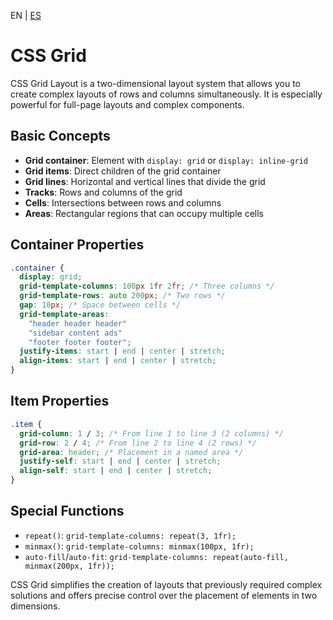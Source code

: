 <!-- MULTILANGUAJE MENU START -->
EN | [ES](https://lckpig.gitbook.io/es-practical-dev-handbook/css/modern-layouts/css-grid)
<!-- MULTILANGUAJE MENU END -->

# CSS Grid

CSS Grid Layout is a two-dimensional layout system that allows you to create complex layouts of rows and columns simultaneously. It is especially powerful for full-page layouts and complex components.

## Basic Concepts

- **Grid container**: Element with `display: grid` or `display: inline-grid`
- **Grid items**: Direct children of the grid container
- **Grid lines**: Horizontal and vertical lines that divide the grid
- **Tracks**: Rows and columns of the grid
- **Cells**: Intersections between rows and columns
- **Areas**: Rectangular regions that can occupy multiple cells

## Container Properties

```css
.container {
  display: grid;
  grid-template-columns: 100px 1fr 2fr; /* Three columns */
  grid-template-rows: auto 200px; /* Two rows */
  gap: 10px; /* Space between cells */
  grid-template-areas: 
    "header header header"
    "sidebar content ads"
    "footer footer footer";
  justify-items: start | end | center | stretch;
  align-items: start | end | center | stretch;
}
```

## Item Properties

```css
.item {
  grid-column: 1 / 3; /* From line 1 to line 3 (2 columns) */
  grid-row: 2 / 4; /* From line 2 to line 4 (2 rows) */
  grid-area: header; /* Placement in a named area */
  justify-self: start | end | center | stretch;
  align-self: start | end | center | stretch;
}
```

## Special Functions

- `repeat()`: `grid-template-columns: repeat(3, 1fr);`
- `minmax()`: `grid-template-columns: minmax(100px, 1fr);`
- `auto-fill`/`auto-fit`: `grid-template-columns: repeat(auto-fill, minmax(200px, 1fr));`

CSS Grid simplifies the creation of layouts that previously required complex solutions and offers precise control over the placement of elements in two dimensions. 